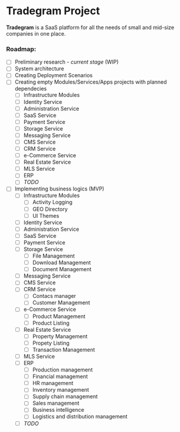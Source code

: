 # Tradegram Project

**Tradegram** is a SaaS platform for all the needs of small and mid-size companies in one place.

### Roadmap:
 - [ ] Preliminary research - *current stage* (WIP)
 - [ ] System architecture
 - [ ] Creating Deployment Scenarios
 - [ ] Creating empty Modules/Services/Apps projects with planned dependecies
   - [ ] Infrastructure Modules
   - [ ] Identity Service
   - [ ] Administration Service
   - [ ] SaaS Service
   - [ ] Payment Service
   - [ ] Storage Service
   - [ ] Messaging Service
   - [ ] CMS Service
   - [ ] CRM Service
   - [ ] e-Commerce Service
   - [ ] Real Estate Service
   - [ ] MLS Service
   - [ ] ERP 
   - [ ] *TODO*
 - [ ] Implementing	business logics (MVP)
   - [ ] Infrastructure Modules
     - [ ] Activity Logging
     - [ ] GEO Directory
     - [ ] UI Themes
   - [ ] Identity Service
   - [ ] Administration Service
   - [ ] SaaS Service
   - [ ] Payment Service
   - [ ] Storage Service
     - [ ] File Management
     - [ ] Download Management
     - [ ] Document Management
   - [ ] Messaging Service
   - [ ] CMS Service
   - [ ] CRM Service
     - [ ] Contacs manager
     - [ ] Customer Management
   - [ ] e-Commerce Service
     - [ ] Product Management
     - [ ] Product Listing
   - [ ] Real Estate Service
     - [ ] Property Management
     - [ ] Propety Listing
     - [ ] Transaction Management
   - [ ] MLS Service
   - [ ] ERP
     - [ ] Production management
     - [ ] Financial management
     - [ ] HR management
     - [ ] Inventory management
     - [ ] Supply chain management
     - [ ] Sales management
     - [ ] Business intelligence
     - [ ] Logistics and distribution management
   - [ ] *TODO*
